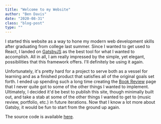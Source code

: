 ```yaml
---
title: "Welcome to my Website"
author: "Ben Davis"
date: "2020-08-31"
class: "blog-post"
type: ""
---
```


I started this website as a way to hone my modern web development skills after graduating from college last summer. Since I wanted to get used to React, I landed on [GatsbyJS](https://www.gatsbyjs.com/) as the best tool for what I wanted to accomplish. All in all, I am really impressed by the simple, yet elegant, possibilities that this framework offers. I'll definitely be using it again.

Unfortunately, it's pretty hard for a project to serve both as a vessel for learning and as a finished product that satisfies all of the original goals set forth. I ended up spending such a long time creating the [Book Review](/book-review) page that I never quite got to some of the other things I wanted to implement. Ultimately, I decided it'd be best to publish this site, though minimally built out, and take a stab at some of the other things I wanted to get to (music review, portfolio, etc.) in future iterations. Now that I know a lot more about Gatsby, it would be fun to start from the ground up again.

The source code is available [here](https://github.com/bdavs3/my-website).
